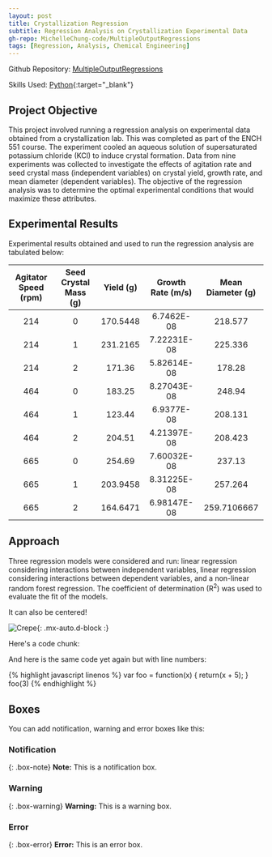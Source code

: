 ```yaml
---
layout: post
title: Crystallization Regression
subtitle: Regression Analysis on Crystallization Experimental Data 
gh-repo: MichelleChung-code/MultipleOutputRegressions
tags: [Regression, Analysis, Chemical Engineering]
---
```

Github Repository: [MultipleOutputRegressions](https://github.com/MichelleChung-code/MultipleOutputRegressions)

Skills Used: [Python](https://www.python.org/){:target="_blank"}

## Project Objective

This project involved running a regression analysis on experimental data obtained from a crystallization lab. This was completed as part of the ENCH 551 course.  The experiment cooled an aqueous solution of supersaturated potassium chloride (KCl) to induce crystal formation. Data from nine experiments was collected to investigate the effects of agitation rate and seed crystal mass (independent variables) on crystal yield, growth rate, and mean diameter (dependent variables). The objective of the regression analysis was to determine the optimal experimental conditions that would maximize these attributes.

## Experimental Results

Experimental results obtained and used to run the regression analysis are tabulated below:

| Agitator Speed (rpm) | Seed Crystal Mass (g) | Yield (g) | Growth Rate (m/s) | Mean Diameter (g) |
| :------------------: |:--------------------: | :-------: | :---------------: | :---------------: |
| 214 | 0 | 170.5448 | 6.7462E-08 | 218.577 |
| 214	| 1	| 231.2165 | 7.22231E-08	| 225.336 | 
| 214	| 2	| 171.36	| 5.82614E-08	| 178.28 | 
| 464	| 0	| 183.25	| 8.27043E-08	| 248.94 |
| 464	| 1	| 123.44	| 6.9377E-08	| 208.131 |
| 464	| 2	| 204.51	| 4.21397E-08	| 208.423 |
| 665	| 0	| 254.69	| 7.60032E-08	| 237.13 |
| 665	| 1	| 203.9458	| 8.31225E-08	| 257.264 |
| 665	| 2	| 164.6471	| 6.98147E-08	| 259.7106667 |

## Approach

Three regression models were considered and run: linear regression considering interactions between independent variables, linear regression considering interactions between dependent variables, and a non-linear random forest regression.  The coefficient of determination (R<sup>2</sup>) was used to evaluate the fit of the models.  

It can also be centered!

![Crepe](https://s3-media3.fl.yelpcdn.com/bphoto/cQ1Yoa75m2yUFFbY2xwuqw/348s.jpg){: .mx-auto.d-block :}

Here's a code chunk:

And here is the same code yet again but with line numbers:

{% highlight javascript linenos %}
var foo = function(x) {
  return(x + 5);
}
foo(3)
{% endhighlight %}

## Boxes
You can add notification, warning and error boxes like this:

### Notification

{: .box-note}
**Note:** This is a notification box.

### Warning

{: .box-warning}
**Warning:** This is a warning box.

### Error

{: .box-error}
**Error:** This is an error box.
